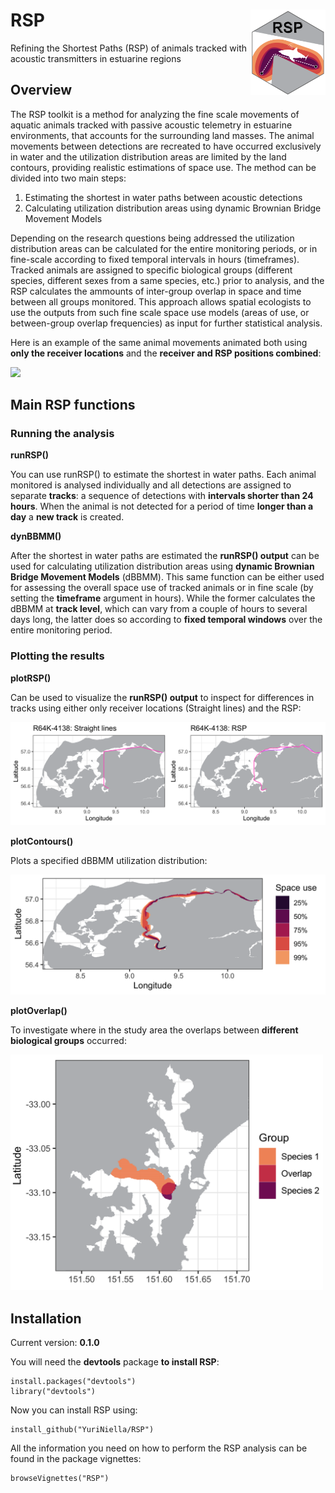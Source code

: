 
# RSP<img src="vignettes/RSP_logo.png" align="right" width="120" />

Refining the Shortest Paths (RSP) of animals tracked with acoustic
transmitters in estuarine regions

## Overview

The RSP toolkit is a method for analyzing the fine scale movements of
aquatic animals tracked with passive acoustic telemetry in estuarine
environments, that accounts for the surrounding land masses. The animal
movements between detections are recreated to have occurred exclusively
in water and the utilization distribution areas are limited by the land
contours, providing realistic estimations of space use. The method can
be divided into two main steps:

1)  Estimating the shortest in water paths between acoustic detections
2)  Calculating utilization distribution areas using dynamic Brownian
    Bridge Movement Models

Depending on the research questions being addressed the utilization
distribution areas can be calculated for the entire monitoring periods,
or in fine-scale according to fixed temporal intervals in hours
(timeframes). Tracked animals are assigned to specific biological groups
(different species, different sexes from a same species, etc.) prior to
analysis, and the RSP calculates the ammounts of inter-group overlap in
space and time between all groups monitored. This approach allows
spatial ecologists to use the outputs from such fine scale space use
models (areas of use, or between-group overlap frequencies) as input for
further statistical analysis.

Here is an example of the same animal movements animated both using
**only the receiver locations** and the **receiver and RSP positions
combined**:

![](vignettes/animationRSP.gif)

## Main RSP functions

### Running the analysis

**runRSP()**

You can use runRSP() to estimate the shortest in water paths. Each
animal monitored is analysed individually and all detections are
assigned to separate **tracks**: a sequence of detections with
**intervals shorter than 24 hours**. When the animal is not detected for
a period of time **longer than a day** a **new track** is created.

**dynBBMM()**

After the shortest in water paths are estimated the **runRSP() output**
can be used for calculating utilization distribution areas using
**dynamic Brownian Bridge Movement Models** (dBBMM). This same function
can be either used for assessing the overall space use of tracked
animals or in fine scale (by setting the **timeframe** argument in
hours). While the former calculates the dBBMM at **track level**, which
can vary from a couple of hours to several days long, the latter does so
according to **fixed temporal windows** over the entire monitoring
period.

### Plotting the results

**plotRSP()**

Can be used to visualize the **runRSP() output** to inspect for
differences in tracks using either only receiver locations (Straight
lines) and the RSP:

![](vignettes/plotRSP_readme.png)

**plotContours()**

Plots a specified dBBMM utilization distribution:

<img src="vignettes/plotContours_readme.png" width="630"  />

**plotOverlap()**

To investigate where in the study area the overlaps between **different
biological groups** occurred:

<img src="vignettes/plotOverlap_readme.png" width="500"  />

## Installation

Current version: **0.1.0**

You will need the **devtools** package **to install RSP**:

``` 
install.packages("devtools")
library("devtools")     
```

Now you can install RSP using:

    install_github("YuriNiella/RSP")

All the information you need on how to perform the RSP analysis can be
found in the package vignettes:

    browseVignettes("RSP")
